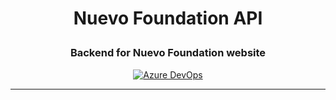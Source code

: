 <h1 align="center">

Nuevo Foundation API

</h1>

<h3 align="center">Backend for Nuevo Foundation website</h3>

<p align="center">
  <a href="https://travis-ci.org/projectunic0rn/mentorship-ui">
    <img src="https://dev.azure.com/project-unicorn/nuevo/_apis/build/status/NuevoFoundation.nuevofoundation-web?branchName=master" alt="Azure DevOps">
  </a>
</p>
<hr />